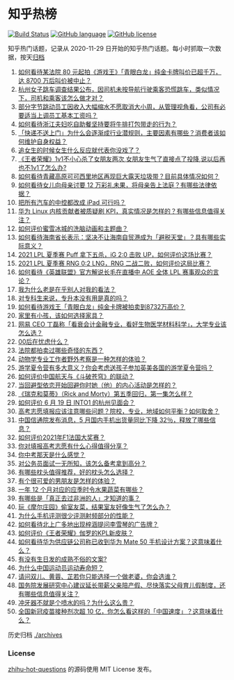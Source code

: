 # 知乎热榜
[![Build Status](https://github.com/ToWeLong/zhihu-hot-questions/workflows/CI/badge.svg)](https://github.com/ToWeLong/zhihu-hot-questions/actions)
[![GitHub language](https://img.shields.io/badge/language-golang-orange.svg)](https://golang.org/)
[![GitHub license](https://img.shields.io/github/license/ToWeLong/zhihu-hot-questions)](https://github.com/ToWeLong/zhihu-hot-questions/blob/main/LICENSE)

知乎热门话题，记录从 2020-11-29 日开始的知乎热门话题。每小时抓取一次数据，按天[归档](./archives)

<!-- BEGIN -->

1. [如何看待某法院 80 元起拍《游戏王》「青眼白龙」纯金卡牌叫价已超千万，达 8700 万后叫价被中止？](https://www.zhihu.com/question/466353604)
1. [杭州女子跳车调查结果公布，因司机未按导航行驶乘客恐慌跳车，类似情况下，司机和乘客该怎么做才对？](https://www.zhihu.com/question/466324039)
1. [部分字节跳动员工因收入大幅缩水不愿取消大小周，从管理视角看，公司有必要适当上调员工基本工资吗？](https://www.zhihu.com/question/465515777)
1. [如何看待浙江夫妇吃自助餐坚持要将牛排打包带走的行为？](https://www.zhihu.com/question/465511011)
1. [「快递不送上门」为什么会逐渐成行业潜规则，主要因素有哪些？消费者该如何维护自身权益？](https://www.zhihu.com/question/466340505)
1. [追女生的时候女生什么反应就代表你没戏了？](https://www.zhihu.com/question/437267039)
1. [《王者荣耀》1v1不小心杀了女朋友两次,女朋友生气了直接点了投降,说以后再也不1v1了怎么办?](https://www.zhihu.com/question/465443786)
1. [如何看待青藏高原可可西里地区再现巨大露天垃圾带？目前具体情况如何？](https://www.zhihu.com/question/466184215)
1. [如何看待女儿向母亲讨要 12 万彩礼未果，将母亲告上法庭？有哪些法律依据？](https://www.zhihu.com/question/466079009)
1. [把所有汽车的中控都改成 iPad 可行吗？](https://www.zhihu.com/question/26640735)
1. [华为 Linux 内核贡献者被质疑刷 KPI，真实情况是怎样的？有哪些信息值得关注？](https://www.zhihu.com/question/466111598)
1. [如何评价蜜雪冰城的洗脑动画和主题曲？](https://www.zhihu.com/question/466309186)
1. [如何看待海南省长表示：坚决不让海南自贸港成为「避税天堂」？具有哪些实际意义？](https://www.zhihu.com/question/466284419)
1. [2021 LPL 夏季赛 Puff 拿下五杀，iG 2:0 击败 UP，如何评价这场比赛？](https://www.zhihu.com/question/466382286)
1. [2021 LPL 夏季赛 RNG 0:2 LNG，RNG 二战二败，如何评价这局比赛？](https://www.zhihu.com/question/466171736)
1. [如何看待《英雄联盟》官方解说长毛在直播中 AOE 全体 LPL 赛事观众的言论？](https://www.zhihu.com/question/466051512)
1. [我为什么老是在乎别人对我的看法？](https://www.zhihu.com/question/451987588)
1. [对专科生来说，专升本没有用是真的吗？](https://www.zhihu.com/question/456766596)
1. [如何看待游戏王「青眼白龙」纯金卡牌被拍卖到8732万高价？](https://www.zhihu.com/question/466359089)
1. [家里有小孩，该如何选择家具？](https://www.zhihu.com/question/287257063)
1. [网易 CEO 丁磊称「看衰会计金融专业，看好生物医学材料科学」，大学专业该怎么选？](https://www.zhihu.com/question/466254911)
1. [00后在忧虑什么？](https://www.zhihu.com/question/393450972)
1. [法院都拍卖过哪些奇怪的东西？](https://www.zhihu.com/question/299977989)
1. [动物学专业工作者野外考察是一种怎样的体验？](https://www.zhihu.com/question/52589324)
1. [游学夏令营有多大意义？你会考虑送孩子参加英美各国的游学夏令营吗？](https://www.zhihu.com/question/462876869)
1. [如何评价中国航天与《斗破苍穹》的联动？](https://www.zhihu.com/question/465538922)
1. [当回避型依恋开始回避你时她（他）的内心活动是怎样的？](https://www.zhihu.com/question/337217828)
1. [《瑞克和莫蒂》（Rick and Morty）第五季回归，第一集怎么样？](https://www.zhihu.com/question/466279343)
1. [如何评价 6 月 19 日 INTO1 的杭州见面会？](https://www.zhihu.com/question/466005917)
1. [高考志愿填报应该注意哪些问题？院校，专业，地域如何平衡？如何取舍？](https://www.zhihu.com/question/462670569)
1. [中国信通院发布消息，5 月国内手机出货量同比下降 32％，释放了哪些信息？](https://www.zhihu.com/question/465502394)
1. [如何评价2021年F1法国大奖赛？](https://www.zhihu.com/question/463458935)
1. [你对填报高考志愿有什么心得值得分享？](https://www.zhihu.com/question/19651181)
1. [你中考那天是什么感觉？](https://www.zhihu.com/question/387881309)
1. [对公务员面试一无所知，该怎么备考拿到高分？](https://www.zhihu.com/question/366961967)
1. [有哪些枕头值得推荐，好的枕头怎么选择？](https://www.zhihu.com/question/27206297)
1. [有个很可爱的男朋友是怎样的体验？](https://www.zhihu.com/question/27765219)
1. [一年 12 个月对应的应季时令水果蔬菜有哪些？](https://www.zhihu.com/question/21026884)
1. [有哪些是「真正去过非洲的人」才知道的事？](https://www.zhihu.com/question/463859117)
1. [玩《摩尔庄园》偷室友菜，结果室友好像生气了怎么办？](https://www.zhihu.com/question/463770388)
1. [为什么手机评测很少评测射频部分的性能？](https://www.zhihu.com/question/465837362)
1. [如何看待北上广多地出现梓涵提问李雪琴的广告牌？](https://www.zhihu.com/question/465101848)
1. [如何评价《王者荣耀》伽罗的KPL新皮肤？](https://www.zhihu.com/question/464788987)
1. [如何看待华为供应链公司称已收到华为 Mate 50 手机设计方案？这意味着什么？](https://www.zhihu.com/question/466148710)
1. [有没有生日发的成熟不俗的文案?](https://www.zhihu.com/question/413422913)
1. [为什么中国运动员运动寿命短？](https://www.zhihu.com/question/50191573)
1. [请问双儿、黄蓉、芷若你只能选择一个做老婆，你会选谁？](https://www.zhihu.com/question/466002351)
1. [国务院发展研究中心建议延长带薪父亲陪产假、尽快落实父母育儿假制度，还有哪些信息值得关注？](https://www.zhihu.com/question/466283998)
1. [冲牙器不就是个喷水的吗？为什么这么贵？](https://www.zhihu.com/question/385465810)
1. [全国新冠疫苗接种剂次超 10 亿，你怎么看这样的「中国速度」？这意味着什么？](https://www.zhihu.com/question/466136436)

<!-- END -->

历史归档 [./archives](./archives)


### License
[zhihu-hot-questions](https://github.com/towelong/zhihu-hot-questions) 的源码使用 MIT License 发布。
